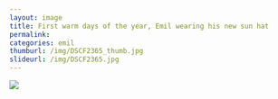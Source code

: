 ```yaml
---
layout: image
title: First warm days of the year, Emil wearing his new sun hat
permalink: 
categories: emil
thumburl: /img/DSCF2365_thumb.jpg
slideurl: /img/DSCF2365.jpg
---
```


![](/img/DSCF2365.jpg)
